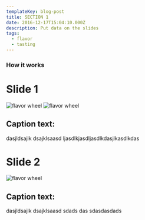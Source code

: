 ```yaml
---
templateKey: blog-post
title: SECTION 1
date: 2016-12-17T15:04:10.000Z
description: Put data on the slides
tags:
  - flavor
  - tasting
---
```

### How it works

# Slide 1

![flavor wheel](/img/flavor_wheel.jpg)
![flavor wheel](https://placekitten.com/g/200/300)

## Caption text:

dasjldsajlk dsajklsaasd ljasdlkjasdljasdlkdasjlkasdlkdas

# Slide 2

![flavor wheel](/img/flavor_wheel.jpg)

## Caption text:

dasjldsajlk dsajklsaasd sdads das sdasdasdads
